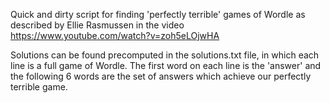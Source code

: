 Quick and dirty script for finding 'perfectly terrible' games of Wordle as described by Ellie Rasmussen in the video https://www.youtube.com/watch?v=zoh5eLOjwHA

Solutions can be found precomputed in the solutions.txt file, in which each line is a full game of Wordle. The first word on each line is the 'answer' and the following 6 words are the set of answers which achieve our perfectly terrible game. 
